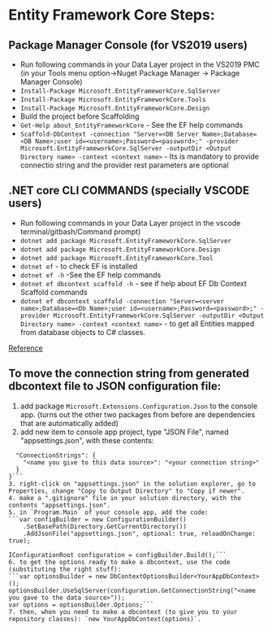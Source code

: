 # Entity Framework Core Steps:

## Package Manager Console (for VS2019 users)
- Run following commands in your Data Layer project in the VS2019 PMC (in your Tools menu option->Nuget Package Manager -> Package Manager Console)
- `Install-Package Microsoft.EntityFrameworkCore.SqlServer`
- `Install-Package Microsoft.EntityFrameworkCore.Tools`
- `Install-Package Microsoft.EntityFrameworkCore.Design`
- Build the project before Scaffolding
- `Get-Help about_EntityFrameworkCore` - See the EF help commands
- `Scaffold-DbContext -connection "Server=<DB Server Name>;Database=<DB Name>;user id=<username>;Password=<password>;" -provider Microsoft.EntityFrameworkCore.SqlServer -outputDir <Output Directory name> -context <context name>` - Its is mandatory to provide connectio string and the provider rest parameters are optional

## .NET core CLI COMMANDS (specially VSCODE users)
- Run following commands in your Data Layer project in the vscode terminal/gitbash/Command prompt)
- `dotnet add package Microsoft.EntityFrameworkCore.SqlServer`
- `dotnet add package Microsoft.EntityFrameworkCore.Design`
- `dotnet add package Microsoft.EntityFrameworkCore.Tool`
- `dotnet ef` - to check EF is installed
- `dotnet ef -h` -See the EF help commands
- `dotnet ef dbcontext scaffold -h` - see if help about EF Db Context Scaffold commands
- `dotnet ef dbcontext scaffold -connection "Server=<server name>;Database=<Db Name>;user id=<username>;Password=<password>;" -provider Microsoft.EntityFrameworkCore.SqlServer -outputDir <Output Directory name> -context <context name>` - to get all Entities mapped from database objects to C# classes.


[Reference](https://www.entityframeworktutorial.net/efcore/entity-framework-core.aspx)


## To move the connection string from generated dbcontext file to JSON configuration file:
1. add package `Microsoft.Extensions.Configuration.Json` to the console app. (turns out the other two packages from before are dependencies that are automatically added)
2. add new item to console app project, type "JSON File", named "appsettings.json", with these contents:
```{
  "ConnectionStrings": {
    "<name you give to this data source>": "<your connection string>"
  }
}```
3. right-click on "appsettings.json" in the solution explorer, go to Properties, change "Copy to Output Directory" to "Copy if newer".
4. make a ".gitignore" file in your solution directory, with the contents "appsettings.json".
5. in `Program.Main` of your console app, add the code:
```var configBuilder = new ConfigurationBuilder()
    .SetBasePath(Directory.GetCurrentDirectory())
    .AddJsonFile("appsettings.json", optional: true, reloadOnChange: true);

IConfigurationRoot configuration = configBuilder.Build();```
6. to get the options ready to make a dbcontext, use the code (substituting the right stuff):
```var optionsBuilder = new DbContextOptionsBuilder<YourAppDbContext>();
optionsBuilder.UseSqlServer(configuration.GetConnectionString("<name you gave to the data source>"));
var options = optionsBuilder.Options;```
7. then, when you need to make a dbcontext (to give you to your repository classes): `new YourAppDbContext(options)`.